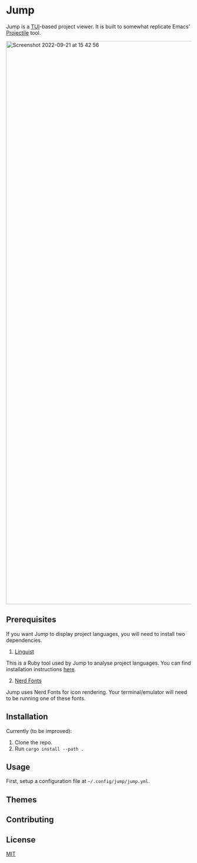 # Jump

Jump is a [TUI](https://github.com/fdehau/tui-rs)-based project viewer. It is built to somewhat replicate Emacs' [Projectile](https://github.com/bbatsov/projectile) tool.

<img width="1532" alt="Screenshot 2022-09-21 at 15 42 56" src="https://user-images.githubusercontent.com/54992484/191535229-29ecef3e-e399-478f-8f71-e08a6703ad50.png">

## Prerequisites

If you want Jump to display project languages, you will need to install
two dependencies.

1. [Linguist](https://github.com/github/linguist)

This is a Ruby tool used by Jump to analyse project languages. You can find installation
instructions [here](https://github.com/github/linguist#installation).

2. [Nerd Fonts](https://www.nerdfonts.com/font-downloads)

Jump uses Nerd Fonts for icon rendering. Your terminal/emulator will need to
be running one of these fonts.

## Installation

Currently (to be improved):

1. Clone the repo.
2. Run `cargo install --path .`

## Usage

First, setup a configuration file at `~/.config/jump/jump.yml`.

## Themes

## Contributing

## License
[MIT](https://choosealicense.com/licenses/mit/)
